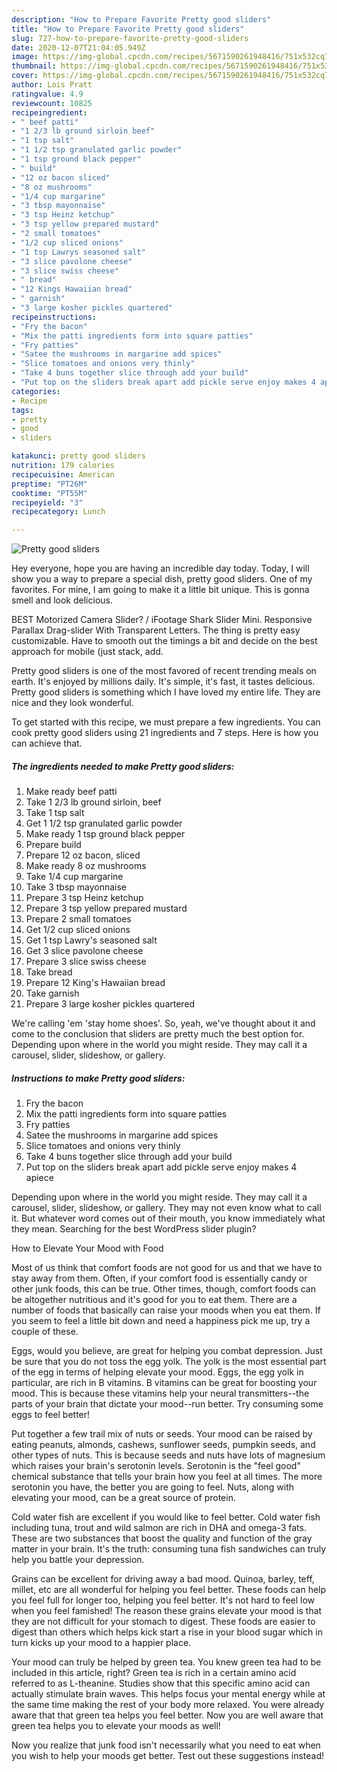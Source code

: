 ```yaml
---
description: "How to Prepare Favorite Pretty good sliders"
title: "How to Prepare Favorite Pretty good sliders"
slug: 727-how-to-prepare-favorite-pretty-good-sliders
date: 2020-12-07T21:04:05.949Z
image: https://img-global.cpcdn.com/recipes/5671590261948416/751x532cq70/pretty-good-sliders-recipe-main-photo.jpg
thumbnail: https://img-global.cpcdn.com/recipes/5671590261948416/751x532cq70/pretty-good-sliders-recipe-main-photo.jpg
cover: https://img-global.cpcdn.com/recipes/5671590261948416/751x532cq70/pretty-good-sliders-recipe-main-photo.jpg
author: Lois Pratt
ratingvalue: 4.9
reviewcount: 10825
recipeingredient:
- " beef patti"
- "1 2/3 lb ground sirloin beef"
- "1 tsp salt"
- "1 1/2 tsp granulated garlic powder"
- "1 tsp ground black pepper"
- " build"
- "12 oz bacon sliced"
- "8 oz mushrooms"
- "1/4 cup margarine"
- "3 tbsp mayonnaise"
- "3 tsp Heinz ketchup"
- "3 tsp yellow prepared mustard"
- "2 small tomatoes"
- "1/2 cup sliced onions"
- "1 tsp Lawrys seasoned salt"
- "3 slice pavolone cheese"
- "3 slice swiss cheese"
- " bread"
- "12 Kings Hawaiian bread"
- " garnish"
- "3 large kosher pickles quartered"
recipeinstructions:
- "Fry the bacon"
- "Mix the patti ingredients form into square patties"
- "Fry patties"
- "Satee the mushrooms in margarine add spices"
- "Slice tomatoes and onions very thinly"
- "Take 4 buns together slice through add your build"
- "Put top on the sliders break apart add pickle serve enjoy makes 4 apiece"
categories:
- Recipe
tags:
- pretty
- good
- sliders

katakunci: pretty good sliders 
nutrition: 179 calories
recipecuisine: American
preptime: "PT26M"
cooktime: "PT55M"
recipeyield: "3"
recipecategory: Lunch

---
```



![Pretty good sliders](https://img-global.cpcdn.com/recipes/5671590261948416/751x532cq70/pretty-good-sliders-recipe-main-photo.jpg)

Hey everyone, hope you are having an incredible day today. Today, I will show you a way to prepare a special dish, pretty good sliders. One of my favorites. For mine, I am going to make it a little bit unique. This is gonna smell and look delicious.

BEST Motorized Camera Slider? / iFootage Shark Slider Mini. Responsive Parallax Drag-slider With Transparent Letters. The thing is pretty easy customizable. Have to smooth out the timings a bit and decide on the best approach for mobile (just stack, add.

Pretty good sliders is one of the most favored of recent trending meals on earth. It's enjoyed by millions daily. It's simple, it's fast, it tastes delicious. Pretty good sliders is something which I have loved my entire life. They are nice and they look wonderful.


To get started with this recipe, we must prepare a few ingredients. You can cook pretty good sliders using 21 ingredients and 7 steps. Here is how you can achieve that.

<!--inarticleads1-->

##### The ingredients needed to make Pretty good sliders:

1. Make ready  beef patti
1. Take 1 2/3 lb ground sirloin, beef
1. Take 1 tsp salt
1. Get 1 1/2 tsp granulated garlic powder
1. Make ready 1 tsp ground black pepper
1. Prepare  build
1. Prepare 12 oz bacon, sliced
1. Make ready 8 oz mushrooms
1. Take 1/4 cup margarine
1. Take 3 tbsp mayonnaise
1. Prepare 3 tsp Heinz ketchup
1. Prepare 3 tsp yellow prepared mustard
1. Prepare 2 small tomatoes
1. Get 1/2 cup sliced onions
1. Get 1 tsp Lawry&#39;s seasoned salt
1. Get 3 slice pavolone cheese
1. Prepare 3 slice swiss cheese
1. Take  bread
1. Prepare 12 King&#39;s Hawaiian bread
1. Take  garnish
1. Prepare 3 large kosher pickles quartered


We&#39;re calling &#39;em &#39;stay home shoes&#39;. So, yeah, we&#39;ve thought about it and come to the conclusion that sliders are pretty much the best option for. Depending upon where in the world you might reside. They may call it a carousel, slider, slideshow, or gallery. 

<!--inarticleads2-->

##### Instructions to make Pretty good sliders:

1. Fry the bacon
1. Mix the patti ingredients form into square patties
1. Fry patties
1. Satee the mushrooms in margarine add spices
1. Slice tomatoes and onions very thinly
1. Take 4 buns together slice through add your build
1. Put top on the sliders break apart add pickle serve enjoy makes 4 apiece


Depending upon where in the world you might reside. They may call it a carousel, slider, slideshow, or gallery. They may not even know what to call it. But whatever word comes out of their mouth, you know immediately what they mean. Searching for the best WordPress slider plugin? 

How to Elevate Your Mood with Food


Most of us think that comfort foods are not good for us and that we have to stay away from them. Often, if your comfort food is essentially candy or other junk foods, this can be true. Other times, though, comfort foods can be altogether nutritious and it's good for you to eat them. There are a number of foods that basically can raise your moods when you eat them. If you seem to feel a little bit down and need a happiness pick me up, try a couple of these.

Eggs, would you believe, are great for helping you combat depression. Just be sure that you do not toss the egg yolk. The yolk is the most essential part of the egg in terms of helping elevate your mood. Eggs, the egg yolk in particular, are rich in B vitamins. B vitamins can be great for boosting your mood. This is because these vitamins help your neural transmitters--the parts of your brain that dictate your mood--run better. Try consuming some eggs to feel better!

Put together a few trail mix of nuts or seeds. Your mood can be raised by eating peanuts, almonds, cashews, sunflower seeds, pumpkin seeds, and other types of nuts. This is because seeds and nuts have lots of magnesium which raises your brain's serotonin levels. Serotonin is the "feel good" chemical substance that tells your brain how you feel at all times. The more serotonin you have, the better you are going to feel. Nuts, along with elevating your mood, can be a great source of protein.

Cold water fish are excellent if you would like to feel better. Cold water fish including tuna, trout and wild salmon are rich in DHA and omega-3 fats. These are two substances that boost the quality and function of the gray matter in your brain. It's the truth: consuming tuna fish sandwiches can truly help you battle your depression. 

Grains can be excellent for driving away a bad mood. Quinoa, barley, teff, millet, etc are all wonderful for helping you feel better. These foods can help you feel full for longer too, helping you feel better. It's not hard to feel low when you feel famished! The reason these grains elevate your mood is that they are not difficult for your stomach to digest. These foods are easier to digest than others which helps kick start a rise in your blood sugar which in turn kicks up your mood to a happier place.

Your mood can truly be helped by green tea. You knew green tea had to be included in this article, right? Green tea is rich in a certain amino acid referred to as L-theanine. Studies show that this specific amino acid can actually stimulate brain waves. This helps focus your mental energy while at the same time making the rest of your body more relaxed. You were already aware that that green tea helps you feel better. Now you are well aware that green tea helps you to elevate your moods as well!

Now you realize that junk food isn't necessarily what you need to eat when you wish to help your moods get better. Test out  these suggestions  instead!

